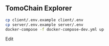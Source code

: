 ## TomoChain Explorer

```bash
cp client/.env.example client/.env
cp server/.env.example server/.env
docker-compose -f docker-compose-dev.yml up
```

Edit 
